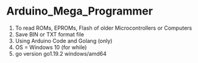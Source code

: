 # Arduino_Mega_Programmer

1) To read ROMs, EPROMs, Flash of older Microcontrollers or Computers
2) Save BIN or TXT format file
3) Using Arduino Code and Golang (only) 
4) OS = Windows 10 (for while) 
5) go version go1.19.2 windows/amd64
